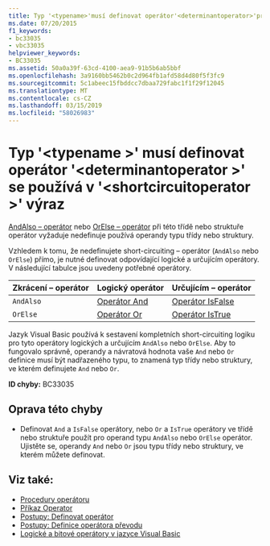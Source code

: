 ```yaml
---
title: Typ '<typename>'musí definovat operátor'<determinantoperator>'pro použití v'<shortcircuitoperator>'výraz
ms.date: 07/20/2015
f1_keywords:
- bc33035
- vbc33035
helpviewer_keywords:
- BC33035
ms.assetid: 50a0a39f-63cd-4100-aea9-91b5b6ab5bbf
ms.openlocfilehash: 3a9160bb5462b0c2d964fb1afd58d4d80f5f3fc9
ms.sourcegitcommit: 5c1abeec15fbddcc7dbaa729fabc1f1f29f12045
ms.translationtype: MT
ms.contentlocale: cs-CZ
ms.lasthandoff: 03/15/2019
ms.locfileid: "58026983"
---
```

# <a name="type-typename-must-define-operator-determinantoperator-to-be-used-in-a-shortcircuitoperator-expression"></a>Typ '\<typename >' musí definovat operátor '\<determinantoperator >' se používá v '\<shortcircuitoperator >' výraz
[AndAlso – operátor](../../visual-basic/language-reference/operators/andalso-operator.md) nebo [OrElse – operátor](../../visual-basic/language-reference/operators/orelse-operator.md) při této třídě nebo struktuře operátor vyžaduje nedefinuje používá operandy typu třídy nebo struktury.  
  
 Vzhledem k tomu, že nedefinujete short-circuiting – operátor (`AndAlso` nebo `OrElse`) přímo, je nutné definovat odpovídající logické a určujícím operátory. V následující tabulce jsou uvedeny potřebné operátory.  
  
|Zkrácení – operátor|Logický operátor|Určujícím – operátor|  
|--------------------------------|----------------------|--------------------------|  
|`AndAlso`|[Operátor And](../../visual-basic/language-reference/operators/and-operator.md)|[Operátor IsFalse](../../visual-basic/language-reference/operators/isfalse-operator.md)|  
|`OrElse`|[Operátor Or](../../visual-basic/language-reference/operators/or-operator.md)|[Operátor IsTrue](../../visual-basic/language-reference/operators/istrue-operator.md)|  
  
 Jazyk Visual Basic používá k sestavení kompletních short-circuiting logiku pro tyto operátory logických a určujícím `AndAlso` nebo `OrElse`. Aby to fungovalo správně, operandy a návratová hodnota vaše `And` nebo `Or` definice musí být nadřazeného typu, to znamená typ třídy nebo struktury, ve kterém definujete `And` nebo `Or`.  
  
 **ID chyby:** BC33035  
  
## <a name="to-correct-this-error"></a>Oprava této chyby  
  
-   Definovat `And` a `IsFalse` operátory, nebo `Or` a `IsTrue` operátory ve třídě nebo struktuře použít pro operand typu `AndAlso` nebo `OrElse` operátor. Ujistěte se, operandy `And` nebo `Or` jsou typu třídy nebo struktury, ve kterém můžete definovat.  
  
## <a name="see-also"></a>Viz také:

- [Procedury operátoru](../../visual-basic/programming-guide/language-features/procedures/operator-procedures.md)
- [Příkaz Operator](../../visual-basic/language-reference/statements/operator-statement.md)
- [Postupy: Definovat operátor](../../visual-basic/programming-guide/language-features/procedures/how-to-define-an-operator.md)
- [Postupy: Definice operátora převodu](../../visual-basic/programming-guide/language-features/procedures/how-to-define-a-conversion-operator.md)
- [Logické a bitové operátory v jazyce Visual Basic](../../visual-basic/programming-guide/language-features/operators-and-expressions/logical-and-bitwise-operators.md)
